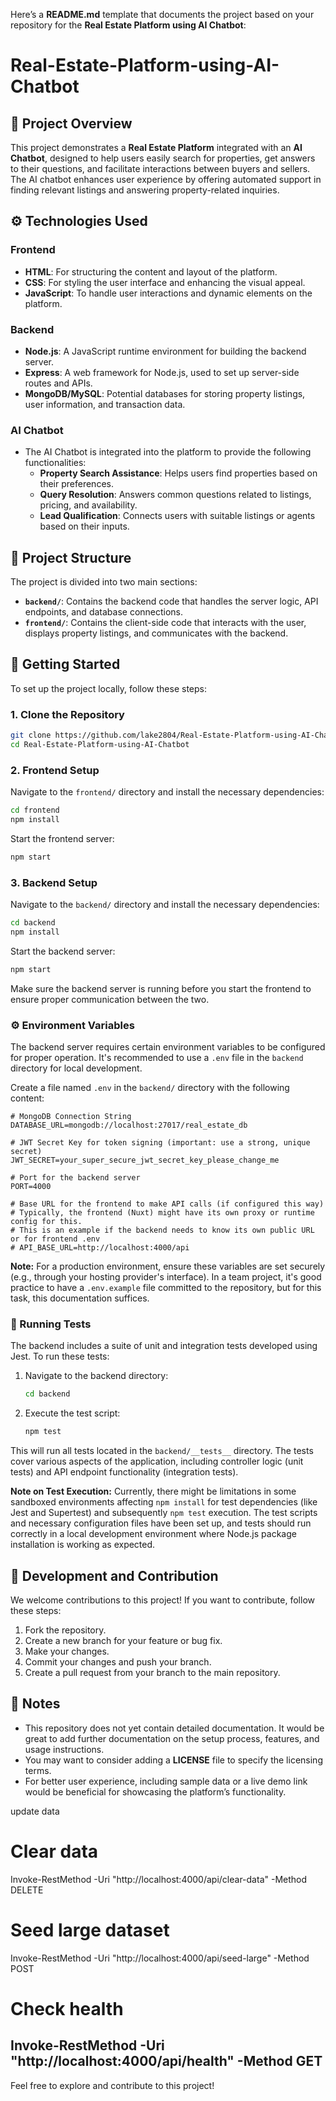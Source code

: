 Here’s a **README.md** template that documents the project based on your repository for the **Real Estate Platform using AI Chatbot**:


# Real-Estate-Platform-using-AI-Chatbot

## 🏡 Project Overview

This project demonstrates a **Real Estate Platform** integrated with an **AI Chatbot**, designed to help users easily search for properties, get answers to their questions, and facilitate interactions between buyers and sellers. The AI chatbot enhances user experience by offering automated support in finding relevant listings and answering property-related inquiries.

## ⚙️ Technologies Used

### Frontend
- **HTML**: For structuring the content and layout of the platform.
- **CSS**: For styling the user interface and enhancing the visual appeal.
- **JavaScript**: To handle user interactions and dynamic elements on the platform.

### Backend
- **Node.js**: A JavaScript runtime environment for building the backend server.
- **Express**: A web framework for Node.js, used to set up server-side routes and APIs.
- **MongoDB/MySQL**: Potential databases for storing property listings, user information, and transaction data.

### AI Chatbot
- The AI Chatbot is integrated into the platform to provide the following functionalities:
  - **Property Search Assistance**: Helps users find properties based on their preferences.
  - **Query Resolution**: Answers common questions related to listings, pricing, and availability.
  - **Lead Qualification**: Connects users with suitable listings or agents based on their inputs.

## 🧱 Project Structure

The project is divided into two main sections:

- **`backend/`**: Contains the backend code that handles the server logic, API endpoints, and database connections.
- **`frontend/`**: Contains the client-side code that interacts with the user, displays property listings, and communicates with the backend.

## 🚀 Getting Started

To set up the project locally, follow these steps:

### 1. Clone the Repository

```bash
git clone https://github.com/lake2804/Real-Estate-Platform-using-AI-Chatbot.git
cd Real-Estate-Platform-using-AI-Chatbot
````

### 2. Frontend Setup

Navigate to the `frontend/` directory and install the necessary dependencies:

```bash
cd frontend
npm install
```

Start the frontend server:

```bash
npm start
```

### 3. Backend Setup

Navigate to the `backend/` directory and install the necessary dependencies:

```bash
cd backend
npm install
```

Start the backend server:

```bash
npm start
```

Make sure the backend server is running before you start the frontend to ensure proper communication between the two.

### ⚙️ Environment Variables

The backend server requires certain environment variables to be configured for proper operation. It's recommended to use a `.env` file in the `backend` directory for local development.

Create a file named `.env` in the `backend/` directory with the following content:

```env
# MongoDB Connection String
DATABASE_URL=mongodb://localhost:27017/real_estate_db

# JWT Secret Key for token signing (important: use a strong, unique secret)
JWT_SECRET=your_super_secure_jwt_secret_key_please_change_me

# Port for the backend server
PORT=4000

# Base URL for the frontend to make API calls (if configured this way)
# Typically, the frontend (Nuxt) might have its own proxy or runtime config for this.
# This is an example if the backend needs to know its own public URL or for frontend .env
# API_BASE_URL=http://localhost:4000/api
```

**Note:** For a production environment, ensure these variables are set securely (e.g., through your hosting provider's interface). In a team project, it's good practice to have a `.env.example` file committed to the repository, but for this task, this documentation suffices.

### 🧪 Running Tests

The backend includes a suite of unit and integration tests developed using Jest. To run these tests:

1.  Navigate to the backend directory:
    ```bash
    cd backend
    ```
2.  Execute the test script:
    ```bash
    npm test
    ```

This will run all tests located in the `backend/__tests__` directory. The tests cover various aspects of the application, including controller logic (unit tests) and API endpoint functionality (integration tests).

**Note on Test Execution:**
Currently, there might be limitations in some sandboxed environments affecting `npm install` for test dependencies (like Jest and Supertest) and subsequently `npm test` execution. The test scripts and necessary configuration files have been set up, and tests should run correctly in a local development environment where Node.js package installation is working as expected.

## 🧪 Development and Contribution

We welcome contributions to this project! If you want to contribute, follow these steps:

1. Fork the repository.
2. Create a new branch for your feature or bug fix.
3. Make your changes.
4. Commit your changes and push your branch.
5. Create a pull request from your branch to the main repository.

## 📌 Notes

* This repository does not yet contain detailed documentation. It would be great to add further documentation on the setup process, features, and usage instructions.
* You may want to consider adding a **LICENSE** file to specify the licensing terms.
* For better user experience, including sample data or a live demo link would be beneficial for showcasing the platform’s functionality.



update data
# Clear data
Invoke-RestMethod -Uri "http://localhost:4000/api/clear-data" -Method DELETE

# Seed large dataset
Invoke-RestMethod -Uri "http://localhost:4000/api/seed-large" -Method POST

# Check health
Invoke-RestMethod -Uri "http://localhost:4000/api/health" -Method GET
---

Feel free to explore and contribute to this project!

